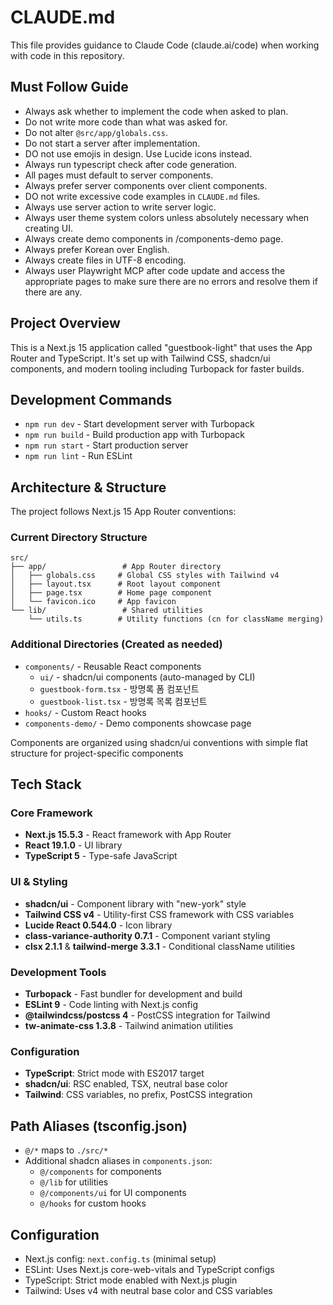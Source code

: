 # CLAUDE.md

This file provides guidance to Claude Code (claude.ai/code) when working with code in this repository.

## Must Follow Guide
- Always ask whether to implement the code when asked to plan.
- Do not write more code than what was asked for.
- Do not alter `@src/app/globals.css`.
- Do not start a server after implementation.
- DO not use emojis in design. Use Lucide icons instead.
- Always run typescript check after code generation.
- All pages must default to server components.
- Always prefer server components over client components.
- DO not write excessive code examples in `CLAUDE.md` files.
- Always use server action to write server logic.
- Always user theme system colors unless absolutely necessary when creating UI.
- Always create demo components in /components-demo page.
- Always prefer Korean over English.
- Always create files in UTF-8 encoding.
- Always user Playwright MCP after code update and access the appropriate pages to make sure there are no errors and resolve them if there are any.

## Project Overview
This is a Next.js 15 application called "guestbook-light" that uses the App Router and TypeScript. It's set up with Tailwind CSS, shadcn/ui components, and modern tooling including Turbopack for faster builds.

## Development Commands
- `npm run dev` - Start development server with Turbopack
- `npm run build` - Build production app with Turbopack
- `npm run start` - Start production server
- `npm run lint` - Run ESLint

## Architecture & Structure
The project follows Next.js 15 App Router conventions:

### Current Directory Structure
```
src/
├── app/                 # App Router directory
│   ├── globals.css     # Global CSS styles with Tailwind v4
│   ├── layout.tsx      # Root layout component
│   ├── page.tsx        # Home page component
│   └── favicon.ico     # App favicon
└── lib/                 # Shared utilities
    └── utils.ts        # Utility functions (cn for className merging)
```

### Additional Directories (Created as needed)
- `components/` - Reusable React components
  - `ui/` - shadcn/ui components (auto-managed by CLI)
  - `guestbook-form.tsx` - 방명록 폼 컴포넌트
  - `guestbook-list.tsx` - 방명록 목록 컴포넌트
- `hooks/` - Custom React hooks
- `components-demo/` - Demo components showcase page

Components are organized using shadcn/ui conventions with simple flat structure for project-specific components

## Tech Stack

### Core Framework
- **Next.js 15.5.3** - React framework with App Router
- **React 19.1.0** - UI library
- **TypeScript 5** - Type-safe JavaScript

### UI & Styling
- **shadcn/ui** - Component library with "new-york" style
- **Tailwind CSS v4** - Utility-first CSS framework with CSS variables
- **Lucide React 0.544.0** - Icon library
- **class-variance-authority 0.7.1** - Component variant styling
- **clsx 2.1.1** & **tailwind-merge 3.3.1** - Conditional className utilities

### Development Tools
- **Turbopack** - Fast bundler for development and build
- **ESLint 9** - Code linting with Next.js config
- **@tailwindcss/postcss 4** - PostCSS integration for Tailwind
- **tw-animate-css 1.3.8** - Tailwind animation utilities

### Configuration
- **TypeScript**: Strict mode with ES2017 target
- **shadcn/ui**: RSC enabled, TSX, neutral base color
- **Tailwind**: CSS variables, no prefix, PostCSS integration

## Path Aliases (tsconfig.json)
- `@/*` maps to `./src/*`
- Additional shadcn aliases in `components.json`:
  - `@/components` for components
  - `@/lib` for utilities
  - `@/components/ui` for UI components
  - `@/hooks` for custom hooks

## Configuration
- Next.js config: `next.config.ts` (minimal setup)
- ESLint: Uses Next.js core-web-vitals and TypeScript configs
- TypeScript: Strict mode enabled with Next.js plugin
- Tailwind: Uses v4 with neutral base color and CSS variables